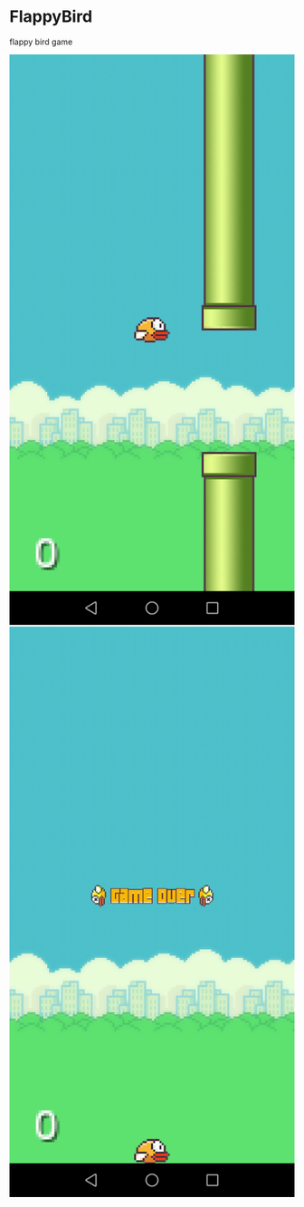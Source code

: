 # FlappyBird
flappy bird game

![](Images/Screenshot_20200425_181402_com.yash.game.jpg)
![](Images/Screenshot_20200425_181405_com.yash.game.jpg)
